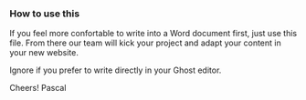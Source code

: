### How to use this

If you feel more confortable to write into a Word document first, just use this file. From there our team will kick your project and adapt your content in your new website.

Ignore if you prefer to write directly in your Ghost editor.

Cheers!
Pascal